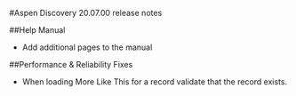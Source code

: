#Aspen Discovery 20.07.00 release notes

##Help Manual 
- Add additional pages to the manual 

##Performance & Reliability Fixes
- When loading More Like This for a record validate that the record exists.